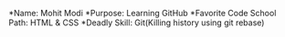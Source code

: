 *Name: Mohit Modi
*Purpose: Learning GitHub
*Favorite Code School Path: HTML & CSS
*Deadly Skill: Git(Killing history using git rebase)
